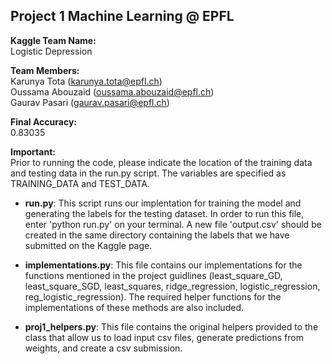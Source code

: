 ## Project 1 Machine Learning @ EPFL ##

**Kaggle Team Name:**
<br />
Logistic Depression

**Team Members:**
<br />
Karunya Tota (karunya.tota@epfl.ch)
<br />
Oussama Abouzaid (oussama.abouzaid@epfl.ch)
<br />
Gaurav Pasari (gaurav.pasari@epfl.ch)

**Final Accuracy:**
<br />
0.83035

**Important:**
<br />
Prior to running the code, please indicate the location of the training data and testing data in the run.py script. The variables are specified as TRAINING_DATA and TEST_DATA.

* **run.py**: This script runs our implentation for training the model and generating the labels for the testing dataset. In order to run this file, enter 'python run.py' on your terminal. A new file 'output.csv' should be created in the same directory containing the labels that we have submitted on the Kaggle page.

* **implementations.py**: This file contains our implementations for the functions mentioned in the project guidlines (least_square_GD, least_square_SGD, least_squares, ridge_regression, logistic_regression, reg_logistic_regression). The required helper functions for the implementations of these methods are also included.

* **proj1_helpers.py**: This file contains the original helpers provided to the class that allow us to load input csv files, generate predictions from weights, and create a csv submission.

